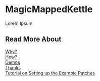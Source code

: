 <!---layout: page
title: "About"
permalink: /about/--->

<h1> MagicMappedKettle </h1>
Lorem Ipsum

<h2> Read More About </h2>
<a href="https://kaseypocius.github.io/MUMT306-MagicMappedKettle/why"> Why?</a><br>
<a href="https://kaseypocius.github.io/MUMT306-MagicMappedKettle/how"> How?</a><br>
<a href="https://kaseypocius.github.io/MUMT306-MagicMappedKettle/demos"> Demos</a><br>
<a href="https://kaseypocius.github.io/MUMT306-MagicMappedKettle/thanks"> Thanks</a><br>
<a href="https://kaseypocius.github.io/MUMT306-MagicMappedKettle/tutorial"> Tutorial on Setting up the Example Patches</a>

